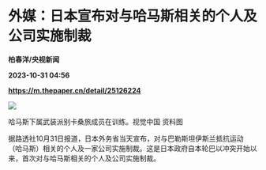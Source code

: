 # 外媒：日本宣布对与哈马斯相关的个人及公司实施制裁
**柏春洋/央视新闻**

**2023-10-31 04:56**

**https://m.thepaper.cn/detail/25126224**

![](https://imagecloud.thepaper.cn/thepaper/image/276/340/423.png)

哈马斯下属武装派别卡桑旅成员在训练。视觉中国 资料图

据路透社10月31日报道，日本外务省当天宣布，对与巴勒斯坦伊斯兰抵抗运动（哈马斯）相关的个人及一家公司实施制裁。这是日本政府自本轮巴以冲突开始以来，首次对与哈马斯相关的个人及公司实施制裁。